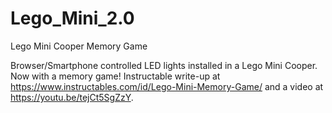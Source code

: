 # Lego_Mini_2.0
Lego Mini Cooper Memory Game

Browser/Smartphone controlled LED lights installed in a Lego Mini Cooper.  Now with a memory game! Instructable write-up at https://www.instructables.com/id/Lego-Mini-Memory-Game/ and a video at https://youtu.be/tejCt5SgZzY.

